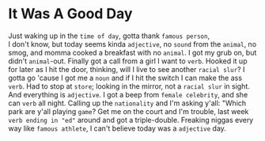 # It Was A Good Day

Just waking up in the `time of day`, gotta thank `famous person`,  
I don't know, but today seems kinda `adjective`,
no `sound` from the `animal`, no smog,
and momma cooked a breakfast with no `animal`.
I got my grub on, but didn't `animal`-out.
Finally got a call from a girl I want to `verb`.
Hooked it up for later as I hit the door,
thinking, will I live to see another `racial slur`?
I gotta go 'cause I got me a `noun`
and if I hit the switch I can make the ass `verb`.
Had to stop at `store`; looking in the mirror, not a `racial slur` in sight.
And everything is `adjective`.
I got a beep from `female celebrity`, and she can `verb` all night.
Calling up the `nationality` and I'm asking y'all:
"Which park are y'all playing `game`?
Get me on the court and I'm trouble,
last week `verb ending in "ed"` around and got a triple-double.
Freaking niggas every way like `famous athlete`,
I can't believe today was a `adjective` day.
